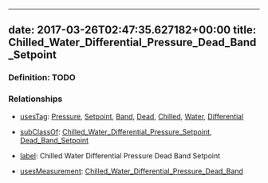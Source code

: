 
---
date: 2017-03-26T02:47:35.627182+00:00
title: Chilled_Water_Differential_Pressure_Dead_Band_Setpoint
---
### Definition: TODO

### Relationships

* [usesTag](https://brickschema.org/schema/1.0/BrickFrame#usesTag): [Pressure](https://brickschema.org/schema/1.0/BrickTag#Pressure), [Setpoint](https://brickschema.org/schema/1.0/BrickTag#Setpoint), [Band](https://brickschema.org/schema/1.0/BrickTag#Band), [Dead](https://brickschema.org/schema/1.0/BrickTag#Dead), [Chilled](https://brickschema.org/schema/1.0/BrickTag#Chilled), [Water](https://brickschema.org/schema/1.0/BrickTag#Water), [Differential](https://brickschema.org/schema/1.0/BrickTag#Differential)

* [subClassOf](http://www.w3.org/2000/01/rdf-schema#subClassOf): [Chilled_Water_Differential_Pressure_Setpoint](https://brickschema.org/schema/1.0/Brick#Chilled_Water_Differential_Pressure_Setpoint), [Dead_Band_Setpoint](https://brickschema.org/schema/1.0/Brick#Dead_Band_Setpoint)

* [label](http://www.w3.org/2000/01/rdf-schema#label): Chilled Water Differential Pressure Dead Band Setpoint

* [usesMeasurement](https://brickschema.org/schema/1.0/BrickFrame#usesMeasurement): [Chilled_Water_Differential_Pressure_Dead_Band](https://brickschema.org/schema/1.0/Brick#Chilled_Water_Differential_Pressure_Dead_Band)
